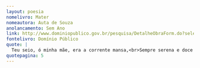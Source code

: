 ```yaml
---
layout: poesia
nomelivro: Mater
nomeautora: Auta de Souza
anolancamento: Sem Ano
link: http://www.dominiopublico.gov.br/pesquisa/DetalheObraForm.do?select_action=&co_obra=81859
fontelivro: Domínio Público
quote: |
  Teu seio, ó minha mãe, era a corrente mansa,<br>Sempre serena e doce em seu gemer eterno,<br>Onde boiava, a rir, noss’alma de criança<br>No mimoso batel do coração materno.
quotepagina: 5
---
```


